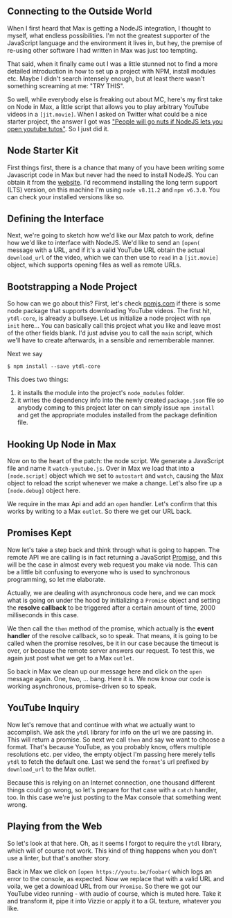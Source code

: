 ## Connecting to the Outside World

When I first heard that Max is getting a NodeJS integration, I thought to myself, what endless possibilities. I'm not the greatest supporter of the JavaScript language and the environment it lives in, but hey, the premise of re-using other software I had written in Max was just too tempting.

That said, when it finally came out I was a little stunned not to find a more detailed introduction in how to set up a project with NPM, install modules etc. Maybe I didn't search intensely enough, but at least there wasn't something screaming at me: "TRY THIS". 

So well, while everybody else is freaking out about MC, here's my first take on Node in Max, a little script that allows you to play arbitrary YouTube videos in a `[jit.movie]`. When I asked on Twitter what could be a nice starter project, the answer I got was ["People will go nuts if NodeJS lets you open youtube tutos"](https://twitter.com/bl4ck_br41n_/status/1044741462682980354). So I just did it.

## Node Starter Kit

First things first, there is a chance that many of you have been writing some Javascript code in Max but never had the need to install NodeJS. You can obtain it from the [website](https://nodejs.org/en/download/). I'd recommend installing the long term support (LTS) version, on this machine I'm using `node v8.11.2` and `npm v6.3.0`. You can check your installed versions like so.

## Defining the Interface

Next, we're going to sketch how we'd like our Max patch to work, define how we'd like to interface with NodeJS. We'd like to send an `[open(` message with a URL, and if it's a valid YouTube URL obtain the actual `download_url` of the video, which we can then use to `read` in a `[jit.movie]` object, which supports opening files as well as remote URLs.

## Bootstrapping a Node Project

So how can we go about this? First, let's check [npmjs.com](https://www.npmjs.com/) if there is some node package that supports downloading YouTube videos. The first hit, `ytdl-core`, is already a bullseye. Let us initialize a node project with `npm init` here... You can basically call this project what you like and leave most of the other fields blank. I'd just advise you to call the `main` script, which we'll have to create afterwards, in a sensible and rememberable manner. 

Next we say

```
$ npm install --save ytdl-core
```

This does two things:

1. it installs the module into the project's `node_modules` folder.
2. it writes the dependency info into the newly created `package.json` file so anybody coming to this project later on can simply issue `npm install` and get the appropriate modules installed from the package definition file.

## Hooking Up Node in Max

Now on to the heart of the patch: the node script. We generate a JavaScript file and name it `watch-youtube.js`. Over in Max we load that into a `[node.script]` object which we set to `autostart` and `watch`, causing the Max object to reload the script whenever we make a change. Let's also fire up a `[node.debug]` object here.

We require in the max Api and add an `open` handler. Let's confirm that this works by writing to a Max `outlet`. So there we get our URL back. 

## Promises Kept

Now let's take a step back and think through what is going to happen. The remote API we are calling is in fact returning a JavaScript [Promise](https://developer.mozilla.org/en-US/docs/Web/JavaScript/Reference/Global_Objects/Promise), and this will be the case in almost every web request you make via node. This can be a little bit confusing to everyone who is used to synchronous programming, so let me elaborate.

Actually, we are dealing with asynchronous code here, and we can mock what is going on under the hood by initializing a `Promise` object and setting the **resolve callback** to be triggered after a certain amount of time, 2000 milliseconds in this case.

We then call the `then` method of the promise, which actually is the **event handler** of the resolve callback, so to speak. That means, it is going to be called when the promise resolves, be it in our case because the timeout is over, or because the remote server answers our request. To test this, we again just post what we get to a Max `outlet`.

So back in Max we clean up our message here and click on the `open` message again. One, two, ... bang. Here it is. We now know our code is working asynchronous, promise-driven so to speak.

## YouTube Inquiry

Now let's remove that and continue with what we actually want to accomplish. We ask the `ytdl` library for info on the url we are passing in. This will return a promise. So next we call `then` and say we want to choose a format. That's because YouTube, as you probably know, offers multiple resolutions etc. per video, the empty object I'm passing here merely tells `ytdl` to fetch the default one. Last we send the `format`'s url prefixed by `download_url` to the Max outlet. 

Because this is relying on an Internet connection, one thousand different things could go wrong, so let's prepare for that case with a `catch` handler, too. In this case we're just posting to the Max console that something went wrong.

## Playing from the Web

So let's look at that here. Oh, as it seems I forgot to require the `ytdl` library, which will of course not work. This kind of thing happens when you don't use a linter, but that's another story. 

Back in Max we click on `[open https://youtu.be/foobar(` which logs an error to the console, as expected. Now we replace that with a valid URL and voila, we get a download URL from our `Promise`. So there we got our YouTube video running - with audio of course, which is muted here. Take it and transform it, pipe it into Vizzie or apply it to a GL texture, whatever you like.